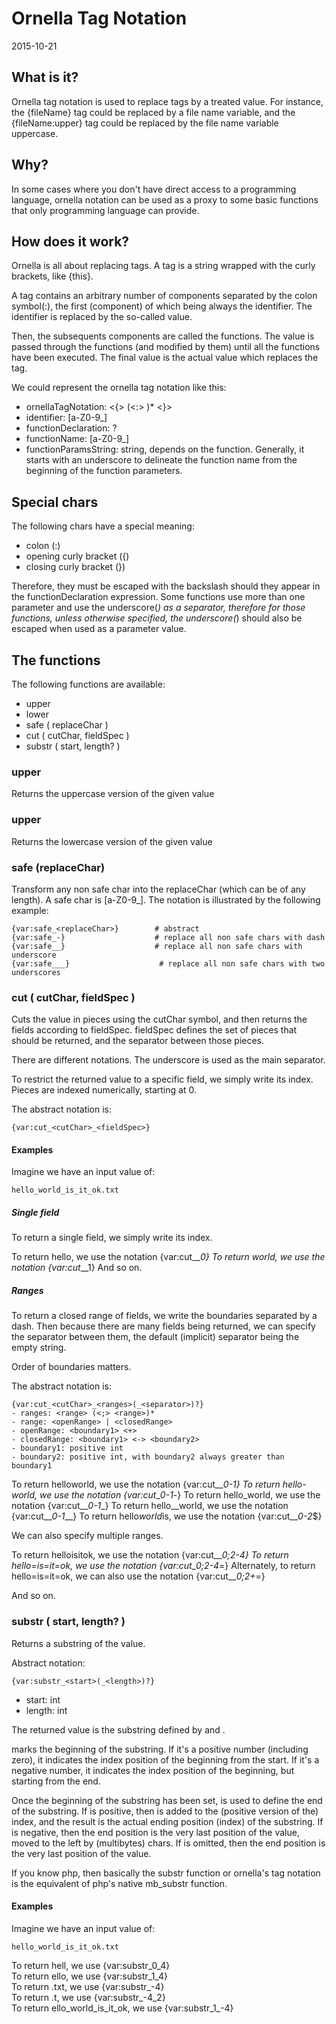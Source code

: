Ornella Tag Notation
=========================
2015-10-21





What is it?
---------------

Ornella tag notation is used to replace tags by a treated value.
For instance, the {fileName} tag could be replaced by a file name variable,
and the {fileName:upper} tag could be replaced by the file name variable uppercase.


Why?
-------

In some cases where you don't have direct access to a programming language, ornella notation can be used
as a proxy to some basic functions that only programming language can provide.



How does it work?
---------------------

Ornella is all about replacing tags.
A tag is a string wrapped with the curly brackets, like {this}.

A tag contains an arbitrary number of components separated by the colon symbol(:), 
the first (component) of which being always the identifier.
The identifier is replaced by the so-called value.

Then, the subsequents components are called the functions.
The value is passed through the functions (and modified by them) until all the functions have been executed.
The final value is the actual value which replaces the tag.


We could represent the ornella tag notation like this:

- ornellaTagNotation: <{> <identifier> (<:> <functionDeclaration>)*  <}>
- identifier:  [a-Z0-9_]
- functionDeclaration: <functionName> <functionParamsString>?
- functionName:  [a-Z0-9_]
- functionParamsString: string, depends on the function. Generally, it starts with an underscore to delineate 
                            the function name from the beginning of the function parameters.




Special chars 
---------------------

The following chars have a special meaning:

- colon (:) 
- opening curly bracket ({)
- closing curly bracket (})

Therefore, they must be escaped with the backslash should they appear in the functionDeclaration expression.
Some functions use more than one parameter and use the underscore(_) as a separator, therefore for those functions, 
unless otherwise specified, the underscore(_) should also be escaped when used as a parameter value. 
 




The functions
---------------------

The following functions are available:

- upper
- lower
- safe ( replaceChar )
- cut ( cutChar, fieldSpec )
- substr ( start, length? )




### upper

Returns the uppercase version of the given value

### upper

Returns the lowercase version of the given value

### safe (replaceChar)

Transform any non safe char into the replaceChar (which can be of any length).
A safe char is [a-Z0-9_].
The notation is illustrated by the following example:

    {var:safe_<replaceChar>}        # abstract
    {var:safe_-}                    # replace all non safe chars with dash
    {var:safe__}                    # replace all non safe chars with underscore
    {var:safe___}                    # replace all non safe chars with two underscores



### cut ( cutChar, fieldSpec )

Cuts the value in pieces using the cutChar symbol, and then returns the fields according to fieldSpec.
fieldSpec defines the set of pieces that should be returned, and the separator between those pieces.

There are different notations.
The underscore is used as the main separator.

To restrict the returned value to a specific field, we simply write its index.
Pieces are indexed numerically, starting at 0.
    
The abstract notation is:
    
    {var:cut_<cutChar>_<fieldSpec>}
    
    
#### Examples     

Imagine we have an input value of: 

    hello_world_is_it_ok.txt


##### Single field

To return a single field, we simply write its index.

To return hello, we use the notation {var:cut_\__0}
To return world, we use the notation {var:cut_\__1}
And so on.
    

##### Ranges

To return a closed range of fields, we write the boundaries separated by a dash.
Then because there are many fields being returned, we can specify the separator between them,
the default (implicit) separator being the empty string.

Order of boundaries matters.

The abstract notation is:
    
    {var:cut_<cutChar>_<ranges>(_<separator>)?}
    - ranges: <range> (<;> <range>)*
    - range: <openRange> | <closedRange>
    - openRange: <boundary1> <+> 
    - closedRange: <boundary1> <-> <boundary2>
    - boundary1: positive int
    - boundary2: positive int, with boundary2 always greater than boundary1
    
    

To return helloworld, we use the notation {var:cut_\__0-1}
To return hello-world, we use the notation {var:cut_\__0-1_-}
To return hello_world, we use the notation {var:cut_\__0-1__}
To return hello__world, we use the notation {var:cut_\__0-1___}
To return hello$world$is, we use the notation {var:cut_\__0-2_$}

We can also specify multiple ranges.

To return helloisitok, we use the notation {var:cut_\__0;2-4}
To return hello=is=it=ok, we use the notation {var:cut_\__0;2-4_=}
Alternately, to return hello=is=it=ok, we can also use the notation {var:cut_\__0;2+_=}

And so on.
    
    
    
### substr ( start, length? )

Returns a substring of the value.

Abstract notation: 
    
    {var:substr_<start>(_<length>)?}
    
- start: int    
- length: int
    
    
The returned value is the substring defined by <start> and <length>.
    
<start> marks the beginning of the substring.
If it's a positive number (including zero), it indicates the index position of the beginning from the start.
If it's a negative number, it indicates the index position of the beginning, but starting from the end.


Once the beginning of the substring has been set, <length> is used to define the end of the substring.
If <length> is positive, then <length> is added to the (positive version of the) <start> index, and the result 
is the actual ending position (index) of the substring.
If <length> is negative, then the end position is the very last position of the value, moved to the left by 
<length> (multibytes) chars.
If <length> is omitted, then the end position is the very last position of the value.


If you know php, then basically the substr function or ornella's tag notation is the equivalent of php's native mb_substr function.


 
    
    
#### Examples     
        
Imagine we have an input value of: 

    hello_world_is_it_ok.txt
    
  
To return hell, we use {var:substr_0_4}    
To return ello, we use {var:substr_1_4}    
To return .txt, we use {var:substr_-4}    
To return .t, we use {var:substr_-4_2}    
To return ello_world_is_it_ok, we use {var:substr_1_-4}    
    
    
    
    
















